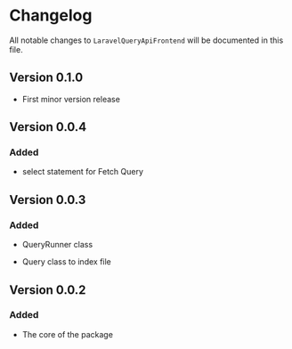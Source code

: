 # Changelog

All notable changes to `LaravelQueryApiFrontend` will be documented in this file.

## Version 0.1.0

- First minor version release

## Version 0.0.4

### Added

- select statement for Fetch Query

## Version 0.0.3

### Added

- QueryRunner class

- Query class to index file

## Version 0.0.2

### Added
- The core of the package
